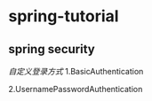 # spring-tutorial

## spring security
*自定义登录方式*
1.BasicAuthentication

2.UsernamePasswordAuthentication
